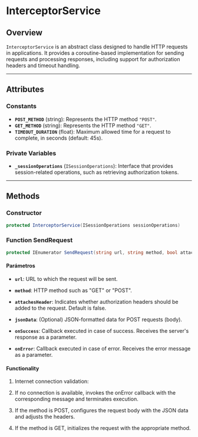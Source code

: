 # InterceptorService

## **Overview**
`InterceptorService` is an abstract class designed to handle HTTP requests in applications. It provides a coroutine-based implementation for sending requests and processing responses, including support for authorization headers and timeout handling.

---

## **Attributes**

### Constants
- **`POST_METHOD`** (string): Represents the HTTP method `"POST"`.
- **`GET_METHOD`** (string): Represents the HTTP method `"GET"`.
- **`TIMEOUT_DURATION`** (float): Maximum allowed time for a request to complete, in seconds (default: 45s).

### Private Variables
- **`_sessionOperations`** (`ISessionOperations`): Interface that provides session-related operations, such as retrieving authorization tokens.

---

## **Methods**

### **Constructor**
```csharp
protected InterceptorService(ISessionOperations sessionOperations)


``` 

### **Function SendRequest**
```csharp
protected IEnumerator SendRequest(string url, string method, bool attachesHeader = false, string jsonData = null, Action<string> onSuccess = null, Action<string> onError = null)
``` 

#### Parámetros
- **`url`**: URL to which the request will be sent.

- **`method`**: HTTP method such as "GET" or "POST".

- **`attachesHeader`**:  Indicates whether authorization headers should be added to the request. Default is false.

- **`jsonData`**:  (Optional) JSON-formatted data for POST requests (body).

- **`onSuccess`**:  Callback executed in case of success. Receives the server's response as a parameter.

- **`onError`**:  Callback executed in case of error. Receives the error message as a parameter.


#### Functionality
1. Internet connection validation:

2. If no connection is available, invokes the onError callback with the corresponding message and terminates execution.



3. If the method is POST, configures the request body with the JSON data and adjusts the headers.

4. If the method is GET, initializes the request with the appropriate method.
   




